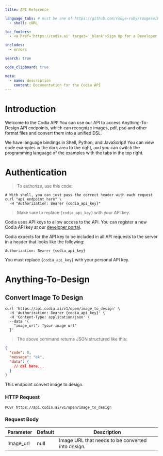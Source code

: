 ```yaml
---
title: API Reference

language_tabs: # must be one of https://github.com/rouge-ruby/rouge/wiki/List-of-supported-languages-and-lexers
  - shell: cURL

toc_footers:
  - <a href='https://codia.ai' target='_blank'>Sign Up for a Developer Key</a>

includes:
  - errors

search: true

code_clipboard: true

meta:
  - name: description
    content: Documentation for the Codia API
---
```


# Introduction

Welcome to the Codia API! You can use our API to access Anything-To-Design API endpoints, which can recognize images, pdf, psd and other format files and convert them into a unified DSL.

We have language bindings in Shell, Python, and JavaScript! You can view code examples in the dark area to the right, and you can switch the programming language of the examples with the tabs in the top right.

# Authentication

> To authorize, use this code:

```shell
# With shell, you can just pass the correct header with each request
curl "api_endpoint_here" \
  -H "Authorization: Bearer {codia_api_key}"
```

> Make sure to replace `{codia_api_key}` with your API key.

Codia uses API keys to allow access to the API. You can register a new Codia API key at our [developer portal](https://codia.ai).

Codia expects for the API key to be included in all API requests to the server in a header that looks like the following:

`Authorization: Bearer {codia_api_key}`

<aside class="notice">
You must replace <code>{codia_api_key}</code> with your personal API key.
</aside>

# Anything-To-Design

## Convert Image To Design

```shell
curl 'https://api.codia.ai/v1/open/image_to_design' \
  -H 'Authorization: Bearer {codia_api_key}' \
  -H 'Content-Type: application/json' \
  --data '{
    "image_url": "your image url"
  }'
```

> The above command returns JSON structured like this:

```json
{
  "code": 0,
  "message": "ok",
  "data": {
    // dsl here...
  }
}
```

This endpoint convert image to design.

### HTTP Request

`POST https://api.codia.ai/v1/open/image_to_design`

### Request Body

Parameter | Default | Description
--------- |---------| -----------
image_url | null    | Image URL that needs to be converted into design.
